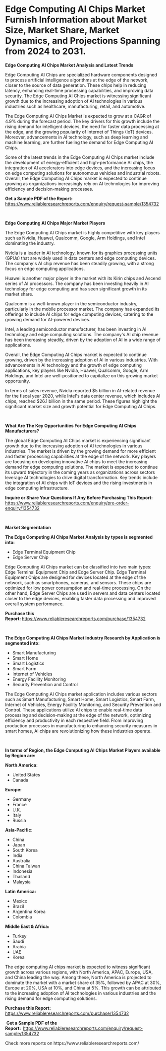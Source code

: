 <p><h1>Edge Computing AI Chips Market Furnish Information about Market Size, Market Share, Market Dynamics, and Projections Spanning from 2024 to 2031.</h1></p><p><strong>Edge Computing AI Chips Market Analysis and Latest Trends</strong></p>
<p><p>Edge Computing AI Chips are specialized hardware components designed to process artificial intelligence algorithms at the edge of the network, closer to the source of data generation. These chips help in reducing latency, enhancing real-time processing capabilities, and improving data security. The Edge Computing AI Chips market is witnessing significant growth due to the increasing adoption of AI technologies in various industries such as healthcare, manufacturing, retail, and automotive.</p><p>The Edge Computing AI Chips Market is expected to grow at a CAGR of 4.9% during the forecast period. The key drivers for this growth include the rising demand for intelligent devices, the need for faster data processing at the edge, and the growing popularity of Internet of Things (IoT) devices. Moreover, advancements in AI technology, such as deep learning and machine learning, are further fueling the demand for Edge Computing AI Chips.</p><p>Some of the latest trends in the Edge Computing AI Chips market include the development of energy-efficient and high-performance AI chips, the integration of AI accelerators into edge devices, and the increasing focus on edge computing solutions for autonomous vehicles and industrial robots. Overall, the Edge Computing AI Chips market is expected to continue growing as organizations increasingly rely on AI technologies for improving efficiency and decision-making processes.</p></p>
<p><strong>Get a Sample PDF of the Report:&nbsp;</strong> <a href="https://www.reliableresearchreports.com/enquiry/request-sample/1354732">https://www.reliableresearchreports.com/enquiry/request-sample/1354732</a></p>
<p>&nbsp;</p>
<p><strong>Edge Computing AI Chips Major Market Players</strong></p>
<p><p>The Edge Computing AI Chips market is highly competitive with key players such as Nvidia, Huawei, Qualcomm, Google, Arm Holdings, and Intel dominating the industry. </p><p>Nvidia is a leader in AI technology, known for its graphics processing units (GPUs) that are widely used in data centers and edge computing devices. The company's AI chip revenue has been steadily growing, with a strong focus on edge computing applications.</p><p>Huawei is another major player in the market with its Kirin chips and Ascend series of AI processors. The company has been investing heavily in AI technology for edge computing and has seen significant growth in its market share.</p><p>Qualcomm is a well-known player in the semiconductor industry, particularly in the mobile processor market. The company has expanded its offerings to include AI chips for edge computing devices, catering to the growing demand for AI-powered devices.</p><p>Intel, a leading semiconductor manufacturer, has been investing in AI technology and edge computing solutions. The company's AI chip revenue has been increasing steadily, driven by the adoption of AI in a wide range of applications.</p><p>Overall, the Edge Computing AI Chips market is expected to continue growing, driven by the increasing adoption of AI in various industries. With advancements in AI technology and the growth of edge computing applications, key players like Nvidia, Huawei, Qualcomm, Google, Arm Holdings, and Intel are well-positioned to capitalize on this growing market opportunity.</p><p>In terms of sales revenue, Nvidia reported $5 billion in AI-related revenue for the fiscal year 2020, while Intel's data center revenue, which includes AI chips, reached $26.1 billion in the same period. These figures highlight the significant market size and growth potential for Edge Computing AI Chips.</p></p>
<p>&nbsp;</p>
<p><strong>What Are The Key Opportunities For Edge Computing AI Chips Manufacturers?</strong></p>
<p><p>The global Edge Computing AI Chips market is experiencing significant growth due to the increasing adoption of AI technologies in various industries. The market is driven by the growing demand for more efficient and faster processing capabilities at the edge of the network. Key players are focusing on developing innovative AI chips to meet the increasing demand for edge computing solutions. The market is expected to continue its upward trajectory in the coming years as organizations across sectors leverage AI technologies to drive digital transformation. Key trends include the integration of AI chips with IoT devices and the rising investments in edge computing infrastructure.</p></p>
<p><strong>Inquire or Share Your Questions If Any Before Purchasing This Report:</strong> <a href="https://www.reliableresearchreports.com/enquiry/pre-order-enquiry/1354732">https://www.reliableresearchreports.com/enquiry/pre-order-enquiry/1354732</a></p>
<p>&nbsp;</p>
<p><strong>Market Segmentation</strong></p>
<p><strong>The Edge Computing AI Chips Market Analysis by types is segmented into:</strong></p>
<p><ul><li>Edge Terminal Equipment Chip</li><li>Edge Server Chip</li></ul></p>
<p><p>Edge Computing AI Chips market can be classified into two main types: Edge Terminal Equipment Chip and Edge Server Chip. Edge Terminal Equipment Chips are designed for devices located at the edge of the network, such as smartphones, cameras, and sensors. These chips are optimized for low power consumption and real-time processing. On the other hand, Edge Server Chips are used in servers and data centers located closer to the edge devices, enabling faster data processing and improved overall system performance.</p></p>
<p><strong>Purchase this Report:&nbsp;</strong><a href="https://www.reliableresearchreports.com/purchase/1354732">https://www.reliableresearchreports.com/purchase/1354732</a></p>
<p>&nbsp;</p>
<p><strong>The Edge Computing AI Chips Market Industry Research by Application is segmented into:</strong></p>
<p><ul><li>Smart Manufacturing</li><li>Smart Home</li><li>Smart Logistics</li><li>Smart Farm</li><li>Internet of Vehicles</li><li>Energy Facility Monitoring</li><li>Security Prevention and Control</li></ul></p>
<p><p>The Edge Computing AI Chips market application includes various sectors such as Smart Manufacturing, Smart Home, Smart Logistics, Smart Farm, Internet of Vehicles, Energy Facility Monitoring, and Security Prevention and Control. These applications utilize AI chips to enable real-time data processing and decision-making at the edge of the network, optimizing efficiency and productivity in each respective field. From improving production processes in manufacturing to enhancing security measures in smart homes, AI chips are revolutionizing how these industries operate.</p></p>
<p>&nbsp;</p>
<p><strong>In terms of Region, the Edge Computing AI Chips Market Players available by Region are:</strong></p>
<p>
    <p> <strong> North America: </strong>
        <ul>
            <li>United States</li>
            <li>Canada</li>
        </ul>
        </p> 
    <p> <strong> Europe: </strong>
        <ul>
            <li>Germany</li>
            <li>France</li>
            <li>U.K.</li>
            <li>Italy</li>
            <li>Russia</li>
        </ul>
        </p> 
    <p> <strong> Asia-Pacific: </strong>
        <ul>
            <li>China</li>
            <li>Japan</li>
            <li>South Korea</li>
            <li>India</li>
            <li>Australia</li>
            <li>China Taiwan</li>
            <li>Indonesia</li>
            <li>Thailand</li>
            <li>Malaysia</li>
        </ul>
        </p> 
    <p> <strong> Latin America: </strong>
        <ul>
            <li>Mexico</li>
            <li>Brazil</li>
            <li>Argentina Korea</li>
            <li>Colombia</li>
        </ul>
        </p> 
    <p> <strong> Middle East & Africa: </strong>
        <ul>
            <li>Turkey</li>
            <li>Saudi</li>
            <li>Arabia</li>
            <li>UAE</li>
            <li>Korea</li>
        </ul>
    </p>
    </p>
<p><p>The edge computing AI chips market is expected to witness significant growth across various regions, with North America, APAC, Europe, USA, and China leading the way. Among these, North America is projected to dominate the market with a market share of 35%, followed by APAC at 30%, Europe at 20%, USA at 10%, and China at 5%. This growth can be attributed to the increasing adoption of AI technologies in various industries and the rising demand for edge computing solutions.</p></p>
<p><strong>Purchase this Report: </strong><a href="https://www.reliableresearchreports.com/purchase/1354732">https://www.reliableresearchreports.com/purchase/1354732</a></p>
<p>&nbsp;<strong>Get a Sample PDF of the Report:&nbsp;&nbsp;</strong><a href="https://www.reliableresearchreports.com/enquiry/request-sample/1354732">https://www.reliableresearchreports.com/enquiry/request-sample/1354732</a></p>
<p><strong></strong></p>
<p>Check more reports on https://www.reliableresearchreports.com/</p>